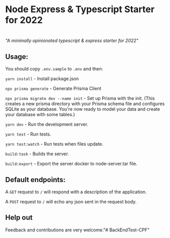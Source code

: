 # Node Express & Typescript Starter for 2022
# 
*"A minimally opinionated typescript & express starter for 2022"*

## Usage:

You should copy `.env.sample` to `.env` and then:

`yarn install` - Install package.json

`npx prisma generate` - Generate Prisma Client

`npx prisma migrate dev --name init` - Set up Prisma with the init. (This creates a new prisma directory with your Prisma schema file and configures SQLite as your database. You're now ready to model your data and create your database with some tables.)

`yarn dev` - Run the development server.

`yarn test` - Run tests.

`yarn test:watch` - Run tests when files update.

`build:task` - Builds the server.

`build:export` - Export the server docker to node-server.tar file.

## Default endpoints:

A `GET` request to `/` will respond with a description of the application.

A `POST` request to `/` will echo any json sent in the request body.

## Help out

Feedback and contributions are very welcome."# BackEndTest-CPF" 
